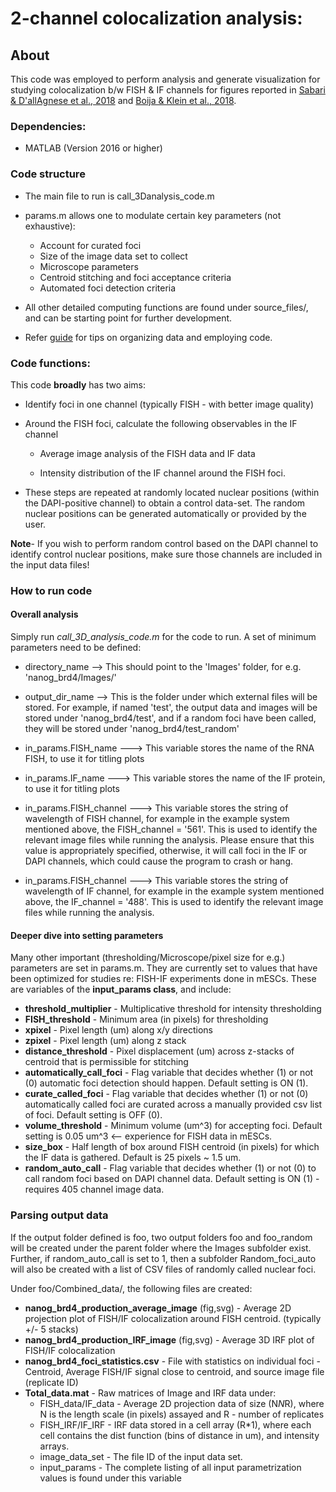 # 2-channel colocalization analysis:

## About

This code was employed to perform analysis and generate visualization
for studying colocalization b/w FISH & IF channels for figures reported in [Sabari & D'allAgnese et al., 2018](10.1126/science.aar3958) and [Boija & Klein et al., 2018](10.1016/j.cell.2018.10.042).

### Dependencies:

* MATLAB (Version 2016 or higher)

### Code structure

* The main file to run is call_3Danalysis_code.m

* params.m allows one to modulate certain key parameters (not exhaustive):
    * Account for curated foci
    * Size of the image data set to collect
    * Microscope parameters
    * Centroid stitching and foci acceptance criteria
    * Automated foci detection criteria

* All other detailed computing functions are found under source_files/, and can be starting point for further development.

* Refer [guide]('/guide.md') for tips on organizing data and employing code.


### Code functions:

This code **broadly** has two aims:

* Identify foci in one channel (typically FISH - with better image quality)

* Around the FISH foci, calculate the following observables in the IF channel
    * Average image analysis of the FISH data and IF data

    * Intensity distribution of the IF channel around the FISH foci.

* These steps are repeated at randomly located nuclear positions (within the DAPI-positive channel) to obtain a control data-set. The random nuclear positions can be generated automatically or provided by the user.

**Note**-  If you wish to perform random control based on the DAPI channel to identify control nuclear positions, make sure those channels are included in the input data files!


### How to run code

#### Overall analysis

Simply run *call_3D_analysis_code.m* for the code to run. A set of minimum parameters need to be defined:


* directory_name	-->	This should point to the 'Images' folder, for e.g. 'nanog_brd4/Images/'

* output_dir_name	-->	This is the folder under which external files will be stored. For example, if named 'test', the output data and images will be stored under 'nanog_brd4/test', and if a random foci have been called, they will be stored under 'nanog_brd4/test_random'


* in_params.FISH_name	--->	This variable stores the name of the RNA FISH, to use it for titling plots

* in_params.IF_name	--->	This variable stores the name of the IF protein, to use it for titling plots

* in_params.FISH_channel	--->	This variable stores the string of wavelength of FISH channel, for example in the example system mentioned above, the FISH_channel = '561'. This is used to identify the relevant image files while running the analysis. Please ensure that this value is appropriately specified, otherwise, it will call foci in the IF or DAPI channels, which could cause the program to crash or hang.

* in_params.FISH_channel	--->	This variable stores the string of wavelength of IF channel, for example in the example system mentioned above, the IF_channel = '488'. This is used to identify the relevant image files while running the analysis.

#### Deeper dive into setting parameters
Many other important (thresholding/Microscope/pixel size for e.g.) parameters are set in params.m. They are currently set to values that have been optimized for studies re: FISH-IF experiments done in mESCs. These are variables of the **input_params class**, and include:
- **threshold_multiplier** - Multiplicative threshold for intensity thresholding
- **FISH_threshold** - Minimum area (in pixels) for thresholding
- **xpixel** - Pixel length (um) along x/y directions
- **zpixel** - Pixel length (um) along z stack
- **distance_threshold** - Pixel displacement (um) across z-stacks of centroid that is permissible for stitching
- **automatically_call_foci** - Flag variable that decides whether (1)
or not (0) automatic foci detection should happen. Default setting
is ON (1).
- **curate_called_foci** - Flag variable that decides whether (1)
or not (0) automatically called foci are curated across a manually
provided csv list of foci. Default setting is OFF (0).
- **volume_threshold** - Minimum volume (um^3) for accepting foci.
Default setting is 0.05 um^3 <-- experience for FISH data in mESCs.
- **size_box** - Half length of box around FISH centroid (in pixels)
for which the IF data is gathered. Default is 25 pixels ~ 1.5 um.
- **random_auto_call** - Flag variable that decides whether (1)
or not (0) to call random foci based on DAPI channel data. Default
setting is ON (1) - requires 405 channel image data.

### Parsing output data
If the output folder defined is foo, two output folders foo and foo_random will be created under the parent folder where the Images subfolder exist. Further, if random_auto_call is set to 1, then a subfolder Random_foci_auto will also be created with a list of CSV files of randomly called nuclear foci.

Under foo/Combined_data/, the following files are created:
- **nanog_brd4_production_average_image** (fig,svg) - Average 2D projection plot of FISH/IF colocalization around FISH centroid. (typically +/- 5 stacks)
- **nanog_brd4_production_IRF_image** (fig,svg) - Average 3D IRF plot of FISH/IF colocalization
- **nanog_brd4_foci_statistics.csv** - File with statistics on individual foci - Centroid, Average FISH/IF signal close to centroid, and source image file (replicate ID)
- **Total_data.mat** - Raw matrices of Image and IRF data under:
  - FISH_data/IF_data - Average 2D projection data of size (N*N*R), where N is the length scale (in pixels) assayed and R - number of replicates
  - FISH_IRF/IF_IRF - IRF data stored in a cell array (R*1), where each cell contains the dist function (bins of distance in um), and intensity arrays.
  - image_data_set - The file ID of the input data set.
  - input_params - The complete listing of all input parametrization values is found under this variable
